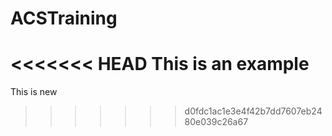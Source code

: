 # ACSTraining
<<<<<<< HEAD
This is an example
=======
This is new
>>>>>>> d0fdc1ac1e3e4f42b7dd7607eb2480e039c26a67
